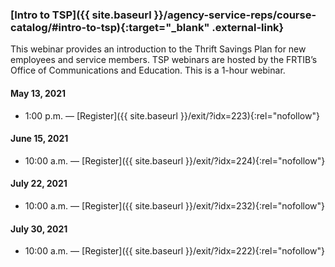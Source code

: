 ### [Intro to TSP]({{ site.baseurl }}/agency-service-reps/course-catalog/#intro-to-tsp){:target="\_blank" .external-link}

This webinar provides an introduction to the Thrift Savings Plan for new employees and service members. TSP webinars are hosted by the FRTIB’s Office of Communications and Education. This is a 1-hour webinar.

#### May 13, 2021

- 1:00 p.m. — [Register]({{ site.baseurl }}/exit/?idx=223){:rel="nofollow"}

#### June 15, 2021

- 10:00 a.m. — [Register]({{ site.baseurl }}/exit/?idx=224){:rel="nofollow"}

#### July 22, 2021

- 10:00 a.m. — [Register]({{ site.baseurl }}/exit/?idx=232){:rel="nofollow"}

#### July 30, 2021

- 10:00 a.m. — [Register]({{ site.baseurl }}/exit/?idx=222){:rel="nofollow"}
